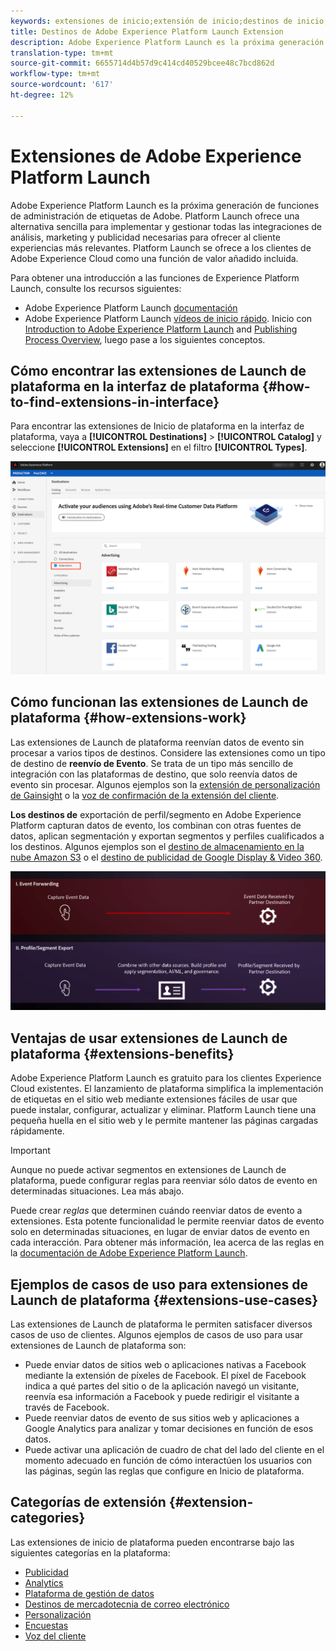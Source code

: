 ```yaml
---
keywords: extensiones de inicio;extensión de inicio;destinos de inicio; extensiones de inicio de plataforma;extensión de inicio de plataforma;destinos de inicio de plataforma
title: Destinos de Adobe Experience Platform Launch Extension
description: Adobe Experience Platform Launch es la próxima generación de funciones de administración de etiquetas de Adobe. Platform Launch ofrece una alternativa sencilla para implementar y gestionar todas las integraciones de análisis, marketing y publicidad necesarias para ofrecer al cliente experiencias más relevantes.
translation-type: tm+mt
source-git-commit: 6655714d4b57d9c414cd40529bcee48c7bcd862d
workflow-type: tm+mt
source-wordcount: '617'
ht-degree: 12%

---
```



# Extensiones de Adobe Experience Platform Launch

Adobe Experience Platform Launch es la próxima generación de funciones de administración de etiquetas de Adobe. Platform Launch ofrece una alternativa sencilla para implementar y gestionar todas las integraciones de análisis, marketing y publicidad necesarias para ofrecer al cliente experiencias más relevantes. Platform Launch se ofrece a los clientes de Adobe Experience Cloud como una función de valor añadido incluida.

Para obtener una introducción a las funciones de Experience Platform Launch, consulte los recursos siguientes:
- Adobe Experience Platform Launch [documentación](https://docs.adobe.com/content/help/es-ES/experience-cloud/user-guides/home.translate.html)
- Adobe Experience Platform Launch [vídeos de inicio rápido](https://experienceleague.adobe.com/docs/launch/using/intro/get-started/videos.html?). Inicio con [Introduction to Adobe Experience Platform Launch](https://www.youtube.com/embed/rwqqkG1SERU) and [Publishing Process Overview](https://helpx.adobe.com/es/analytics/how-to/adobe-launch-publishing-process.html), luego pase a los siguientes conceptos.

## Cómo encontrar las extensiones de Launch de plataforma en la interfaz de plataforma {#how-to-find-extensions-in-interface}

Para encontrar las extensiones de Inicio de plataforma en la interfaz de plataforma, vaya a **[!UICONTROL Destinations]** > **[!UICONTROL Catalog]** y seleccione **[!UICONTROL Extensions]** en el filtro **[!UICONTROL Types]**.

![Filtro Extensiones en la interfaz](../../assets/catalog/launch-extensions/filter.png)

## Cómo funcionan las extensiones de Launch de plataforma {#how-extensions-work}

Las extensiones de Launch de plataforma reenvían datos de evento sin procesar a varios tipos de destinos. Considere las extensiones como un tipo de destino de **reenvío de Evento**. Se trata de un tipo más sencillo de integración con las plataformas de destino, que solo reenvía datos de evento sin procesar. Algunos ejemplos son la [extensión de personalización de Gainsight](../personalization/gainsight.md) o la [voz de confirmación de la extensión del cliente](../voice/confirmit-digital-feedback.md).

**Los destinos de** exportación de perfil/segmento en Adobe Experience Platform capturan datos de evento, los combinan con otras fuentes de datos, aplican segmentación y exportan segmentos y perfiles cualificados a los destinos. Algunos ejemplos son el [destino de almacenamiento en la nube Amazon S3](../cloud-storage/amazon-s3.md) o el [destino de publicidad de Google Display &amp; Video 360](../advertising/google-dv360.md).

![Extensiones de Experience Platform Launch en comparación con otros destinos](../../assets/common/launch-and-other-destinations.png)

## Ventajas de usar extensiones de Launch de plataforma {#extensions-benefits}

Adobe Experience Platform Launch es gratuito para los clientes Experience Cloud existentes. El lanzamiento de plataforma simplifica la implementación de etiquetas en el sitio web mediante extensiones fáciles de usar que puede instalar, configurar, actualizar y eliminar. Platform Launch tiene una pequeña huella en el sitio web y le permite mantener las páginas cargadas rápidamente.

>[!IMPORTANT]
>
>Aunque no puede activar segmentos en extensiones de Launch de plataforma, puede configurar reglas para reenviar sólo datos de evento en determinadas situaciones. Lea más abajo.

Puede crear *reglas* que determinen cuándo reenviar datos de evento a extensiones. Esta potente funcionalidad le permite reenviar datos de evento solo en determinadas situaciones, en lugar de enviar datos de evento en cada interacción. Para obtener más información, lea acerca de las reglas en la [documentación de Adobe Experience Platform Launch](https://experienceleague.adobe.com/docs/launch/using/reference/manage-resources/rules.html).

## Ejemplos de casos de uso para extensiones de Launch de plataforma {#extensions-use-cases}

Las extensiones de Launch de plataforma le permiten satisfacer diversos casos de uso de clientes. Algunos ejemplos de casos de uso para usar extensiones de Launch de plataforma son:

- Puede enviar datos de sitios web o aplicaciones nativas a Facebook mediante la extensión de píxeles de Facebook. El píxel de Facebook indica a qué partes del sitio o de la aplicación navegó un visitante, reenvía esa información a Facebook y puede redirigir el visitante a través de Facebook.
- Puede reenviar datos de evento de sus sitios web y aplicaciones a Google Analytics para analizar y tomar decisiones en función de esos datos.
- Puede activar una aplicación de cuadro de chat del lado del cliente en el momento adecuado en función de cómo interactúen los usuarios con las páginas, según las reglas que configure en Inicio de plataforma.

## Categorías de extensión {#extension-categories}

Las extensiones de inicio de plataforma pueden encontrarse bajo las siguientes categorías en la plataforma:

- [Publicidad](../advertising/overview.md)
- [Analytics](../analytics/overview.md)
- [Plataforma de gestión de datos](../data-management/overview.md)
- [Destinos de mercadotecnia de correo electrónico](../email-marketing/overview.md)
- [Personalización](../personalization/overview.md)
- [Encuestas](../survey/overview.md)
- [Voz del cliente](../voice/overview.md)
